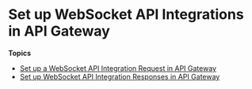 # Set up WebSocket API Integrations in API Gateway<a name="apigateway-websocket-api-integrations"></a>

**Topics**
+ [Set up a WebSocket API Integration Request in API Gateway](apigateway-websocket-api-integration-requests.md)
+ [Set up WebSocket API Integration Responses in API Gateway](apigateway-websocket-api-integration-responses.md)